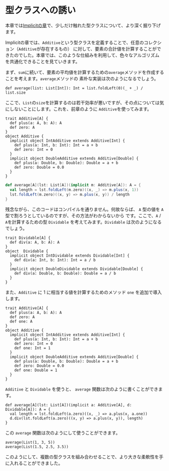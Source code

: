 # 型クラスへの誘い

本章では[Implicitの章](./implicit.md)で、少しだけ触れた型クラスについて、より深く掘り下げます。

Implicitの章では、`Additive`という型クラスを定義することで、任意のコレクション（`Additive`が存在するもの）
に対して、要素の合計値を計算することができたのでした。本章では、このような仕組みを利用して、色々なアルゴリズム
を共通化できることを見ていきます。

まず、`sum`に続いて、要素の平均値を計算するための`average`メソッドを作成することを考えます。`average`メソッドの
素朴な実装は次のようになるでしょう。

```tut
def average(list: List[Int]): Int = list.foldLeft(0)(_ + _) / list.size
```

ここで、`List`の`size`を計算するのは若干効率が悪いですが、その点については気にしないことにします。これを、前章のように
`Additive`を使ってみます。

```tut
trait Additive[A] {
  def plus(a: A, b: A): A
  def zero: A
}
object Additive {
  implicit object IntAdditive extends Additive[Int] {
    def plus(a: Int, b: Int): Int = a + b
    def zero: Int = 0
  }
  implicit object DoubleAdditive extends Additive[Double] {
    def plus(a: Double, b: Double): Double = a + b
    def zero: Double = 0.0
  }
}
```

```scala
def average[A](lst: List[A])(implicit m: Additive[A]): A = {
  val length = lst.foldLeft(m.zero)((x, _) => m.plus(x, 1))
  lst.foldLeft(m.zero)((x, y) => m.plus(x, y)) / length
}
```

残念ながら、このコードはコンパイルを通りません。何故ならば、 `A` 型の値を `A` 型で割ろうとしているのですが、その方法がわからないから
です。ここで、`A` / `A`を計算するための型 `Dividable` を考えてみます。`Dividable` は次のようになるでしょう。

```tut
trait Dividable[A] {
  def div(a: A, b: A): A
}
object  Dividable {
  implicit object IntDividable extends Dividable[Int] {
    def div(a: Int, b: Int): Int = a / b
  }
  implicit object DoubleDividable extends Dividable[Double] {
    def div(a: Double, b: Double): Double = a / b
  }
}
```

また、`Additive` に 1 に相当する値を計算するためのメソッド `one` を追加で導入します。

```tut
trait Additive[A] {
  def plus(a: A, b: A): A
  def zero: A
  def one: A
}
object Additive {
  implicit object IntAdditive extends Additive[Int] {
    def plus(a: Int, b: Int): Int = a + b
    def zero: Int = 0
    def one: Int = 1
  }
  implicit object DoubleAdditive extends Additive[Double] {
    def plus(a: Double, b: Double): Double = a + b
    def zero: Double = 0.0
    def one: Double = 1
  }
}
```


`Additive` と `Dividable` を使うと、 `average` 関数は次のように書くことができます。

```tut
def average[A](lst: List[A])(implicit a: Additive[A], d: Dividable[A]): A = {
  val length = lst.foldLeft(a.zero)((x, _) => a.plus(x, a.one))
  d.div(lst.foldLeft(a.zero)((x, y) => a.plus(x, y)), length)
}
```

この `average` 関数は次のようにして使うことができます。

```tut
average(List(1, 3, 5))
average(List(1.5, 2.5, 3.5))
```

このようにして、複数の型クラスを組み合わせることで、より大きな柔軟性を手に入れることができました。
